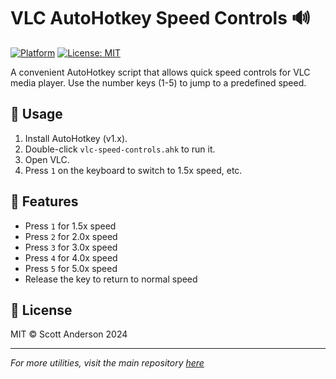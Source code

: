 # VLC AutoHotkey Speed Controls 🔊

[![Platform](https://img.shields.io/badge/Platform-Windows-blue.svg)](https://www.microsoft.com/windows)
[![License: MIT](https://img.shields.io/badge/License-MIT-yellow.svg)](../LICENSE)

A convenient AutoHotkey script that allows quick speed controls for VLC media player. Use the number keys (1-5) to jump to a predefined speed.

## 🚀 Usage

1. Install AutoHotkey (v1.x).
2. Double-click `vlc-speed-controls.ahk` to run it.
3. Open VLC.
4. Press `1` on the keyboard to switch to 1.5x speed, etc.

## 📌 Features

- Press `1` for 1.5x speed
- Press `2` for 2.0x speed
- Press `3` for 3.0x speed
- Press `4` for 4.0x speed
- Press `5` for 5.0x speed
- Release the key to return to normal speed

## 📝 License

MIT © Scott Anderson 2024

---

*For more utilities, visit the main repository [here](../README.md)*

